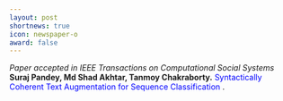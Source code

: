 ```yaml
---
layout: post
shortnews: true
icon: newspaper-o
award: false
---
```


<i>Paper accepted in IEEE Transactions on Computational Social Systems </i> <b>Suraj Pandey, Md Shad Akhtar, Tanmoy Chakraborty.</b> <font color="blue"> Syntactically Coherent Text Augmentation for Sequence Classification </font>.
